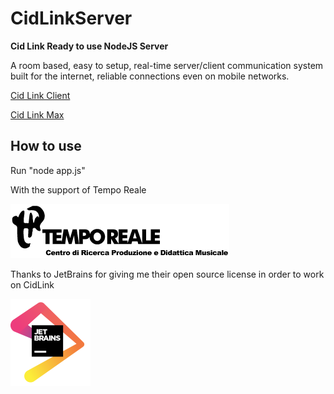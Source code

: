 # CidLinkServer
**Cid Link Ready to use NodeJS Server**

A room based, easy to setup, real-time server/client communication system built for the internet, reliable connections even on mobile networks.

[Cid Link Client](https://github.com/EnricoPietrocola/CidLinkClient)

[Cid Link Max](https://github.com/EnricoPietrocola/CidLinkMax)

## How to use
Run "node app.js"


With the support of Tempo Reale

[![temporeale.it](https://raw.githubusercontent.com/EnricoPietrocola/Cid/master/temporealelogo.png)](https://temporeale.it/en/)

Thanks to JetBrains for giving me their open source license in order to work on CidLink

[![JetBrainLogo](https://raw.githubusercontent.com/EnricoPietrocola/Cid/master/jetbrains128.png)](https://www.jetbrains.com/?from=CidReader(AndroidandWeb))
